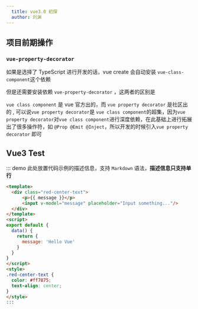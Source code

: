 ```yaml
---
  title: vue3.0 初探
  author: 刘渊
---
```


## 项目前期操作

### `vue-property-decorator`
如果是选择了 TypeScript 进行开发的话，vue create 会自动安装 `vue-class-component`这个依赖

但是还需要安装依赖 `vue-property-decorator` ，这两者的区别是

`vue class component` 是 vue 官方出的，而 `vue property decorator` 是社区出的 , 可以说`vue property decorator`是 `vue class component`的超集，因为`vue property decorator`对`vue class component`进行深度依赖，在此基础上进行拓展出了很多操作符，如 `@Prop @Emit @Inject`，所以开发的时候引入`vue property decorator` 即可


## Vue3 Test

::: demo 此处放置代码示例的描述信息，支持 `Markdown` 语法，**描述信息只支持单行**
```html
<template>
  <div class="red-center-text">
      <p>{{ message }}</p>
      <input v-model="message" placeholder="Input something..."/>
  </div>
</template>
<script>
export default {
  data() {
    return {
      message: 'Hello Vue'
    }
  }
}
</script>
<style>
.red-center-text { 
  color: #ff7875;
  text-align: center;
}
</style>
:::